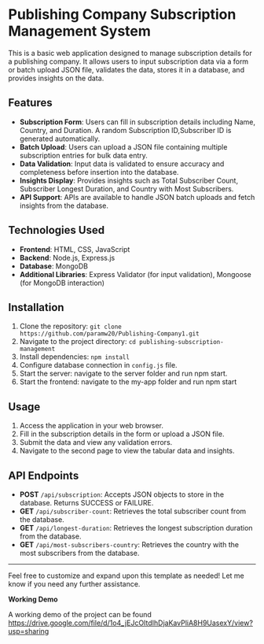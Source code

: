 # Publishing Company Subscription Management System

This is a basic web application designed to manage subscription details for a publishing company. It allows users to input subscription data via a form or batch upload JSON file, validates the data, stores it in a database, and provides insights on the data.

## Features

- **Subscription Form**: Users can fill in subscription details including Name, Country, and Duration. A random Subscription ID,Subscriber ID is generated automatically.
- **Batch Upload**: Users can upload a JSON file containing multiple subscription entries for bulk data entry.
- **Data Validation**: Input data is validated to ensure accuracy and completeness before insertion into the database.
- **Insights Display**: Provides insights such as Total Subscriber Count, Subscriber Longest Duration, and Country with Most Subscribers.
- **API Support**: APIs are available to handle JSON batch uploads and fetch insights from the database.

## Technologies Used

- **Frontend**: HTML, CSS, JavaScript
- **Backend**: Node.js, Express.js
- **Database**: MongoDB
- **Additional Libraries**: Express Validator (for input validation), Mongoose (for MongoDB interaction)

## Installation

1. Clone the repository: `git clone https://github.com/paramw20/Publishing-Company1.git`
2. Navigate to the project directory: `cd publishing-subscription-management`
3. Install dependencies: `npm install`
4. Configure database connection in `config.js` file.
5. Start the server: navigate to the server folder and run npm start.
6. Start the frontend: navigate to the my-app folder and run npm start

## Usage

1. Access the application in your web browser.
2. Fill in the subscription details in the form or upload a JSON file.
3. Submit the data and view any validation errors.
4. Navigate to the second page to view the tabular data and insights.

## API Endpoints

- **POST** `/api/subscription`: Accepts JSON objects to store in the database. Returns SUCCESS or FAILURE.
- **GET** `/api/subscriber-count`: Retrieves the total subscriber count from the database.
- **GET** `/api/longest-duration`: Retrieves the longest subscription duration from the database.
- **GET** `/api/most-subscribers-country`: Retrieves the country with the most subscribers from the database.


---

Feel free to customize and expand upon this template as needed! Let me know if you need any further assistance.

**Working Demo**

A working demo of the project can be found  https://drive.google.com/file/d/1o4_jEJcOItdIhDjaKavPliA8H9UasexY/view?usp=sharing

